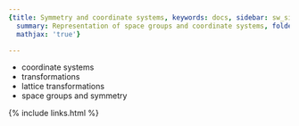 ```yaml
---
{title: Symmetry and coordinate systems, keywords: docs, sidebar: sw_sidebar, permalink: symmetry,
  summary: Representation of space groups and coordinate systems, folder: documentation,
  mathjax: 'true'}

---
```


 
* coordinate systems
* transformations
* lattice transformations
* space groups and symmetry

{% include links.html %}
